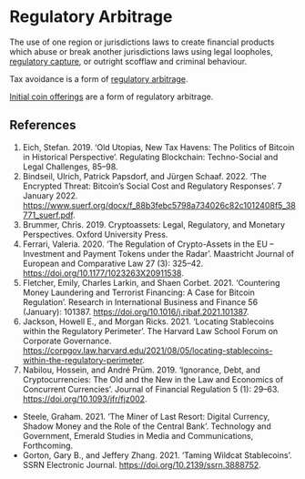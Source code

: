 # Regulatory Arbitrage
The use of one region or jurisdictions laws to create financial products which abuse or break another jurisdictions laws using legal loopholes, [regulatory capture](regulatory-capture.md), or outright scofflaw and criminal behaviour.

Tax avoidance is a form of [regulatory arbitrage](regulatory-arbitrage.md).

[Initial coin offerings](ico.md) are a form of regulatory arbitrage.

## References
1. Eich, Stefan. 2019. ‘Old Utopias, New Tax Havens: The Politics of Bitcoin in Historical Perspective’. Regulating Blockchain: Techno-Social and Legal Challenges, 85–98.
1. Bindseil, Ulrich, Patrick Papsdorf, and Jürgen Schaaf. 2022. ‘The Encrypted Threat: Bitcoin’s Social Cost and Regulatory Responses’. 7 January 2022. https://www.suerf.org/docx/f_88b3febc5798a734026c82c1012408f5_38771_suerf.pdf.
1. Brummer, Chris. 2019. Cryptoassets: Legal, Regulatory, and Monetary Perspectives. Oxford University Press.
1. Ferrari, Valeria. 2020. ‘The Regulation of Crypto-Assets in the EU – Investment and Payment Tokens under the Radar’. Maastricht Journal of European and Comparative Law 27 (3): 325–42. https://doi.org/10.1177/1023263X20911538.
1. Fletcher, Emily, Charles Larkin, and Shaen Corbet. 2021. ‘Countering Money Laundering and Terrorist Financing: A Case for Bitcoin Regulation’. Research in International Business and Finance 56 (January): 101387. https://doi.org/10.1016/j.ribaf.2021.101387.
1. Jackson, Howell E., and Morgan Ricks. 2021. ‘Locating Stablecoins within the Regulatory Perimeter’. The Harvard Law School Forum on Corporate Governance. https://corpgov.law.harvard.edu/2021/08/05/locating-stablecoins-within-the-regulatory-perimeter.
1. Nabilou, Hossein, and André Prüm. 2019. ‘Ignorance, Debt, and Cryptocurrencies: The Old and the New in the Law and Economics of Concurrent Currencies’. Journal of Financial Regulation 5 (1): 29–63. https://doi.org/10.1093/jfr/fjz002.
* Steele, Graham. 2021. ‘The Miner of Last Resort: Digital Currency, Shadow Money and the Role of the Central Bank’. Technology and Government, Emerald Studies in Media and Communications, Forthcoming.
* Gorton, Gary B., and Jeffery Zhang. 2021. ‘Taming Wildcat Stablecoins’. SSRN Electronic Journal. https://doi.org/10.2139/ssrn.3888752.